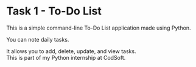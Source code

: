 # Task 1 - To-Do List

This is a simple command-line To-Do List application made using Python.

You can note daily tasks.

It allows you to add, delete, update, and view tasks.  
This is part of my Python internship at CodSoft.
